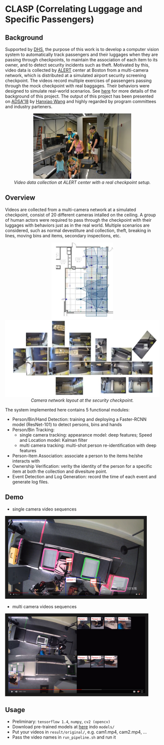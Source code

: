 # CLASP (Correlating Luggage and Specific Passengers)

## Background
Supported by [DHS](https://www.dhs.gov/science-and-technology), the purpose of this work is to develop a computer vision system to automatically track passengers and their luggages when they are passing through
checkpoints, to maintain the association of each item to its owner, and to detect security incidents such as theft. Motivated by this, video data is collected by [ALERT](http://www.northeastern.edu/alert/) center at Boston from a multi-camera network, which is distributed at a simulated airport security screening checkpoint. The videos record multiple exercises of passengers passing through the mock checkpoint with real baggages. Their behaviors were designed to simulate real-world scenarios. See [here](http://www.northeastern.edu/alert/news-article/alert-launches-video-analytics-lab-at-kostas-research-institute/) for more details of the background of this project. The output of this project has been presented on [ADSA'18](http://www.northeastern.edu/alert/transitioning-technology/adsa/) by [Hanxiao Wang](https://scholar.google.com/citations?user=mWfsm1EAAAAJ&hl=en) and highly regarded by program committees and industry parteners.

<p align="center">
  <img src="./mdsrc/alert.jpg"> <br />
  <em>Video data collection at ALERT center with a real checkpoint setup.</em>
</p>

## Overview
Videos are collected from a multi-camera network at a simulated checkpoint, consist of 20 different cameras intalled on the ceiling. A group of human actors were required to pass through the checkpoint with their luggages with behaviors just as in the real world. Multiple scenarios are considered, such as normal devestiture and collection, theft, breaking in lines, moving bins and items, secondary inspections, etc.

<p align="center">
  <img src="./mdsrc/camera_a.png"  height="250"> <img src="./mdsrc/camera_b.png"  height="250"> <br />
  <em>Camera network layout at the security checkpoint.</em>
</p>

The system implemented here contains 5 functional modules:

* Person/Bin/Hand Detection: training and deploying a Faster-RCNN model (ResNet-101) to detect persons, bins and hands
* Person/Bin Tracking:
   - single camera tracking: appearance model: deep features; Speed and Location model: Kalman filter
   - multi camera tracking: multi-shot person re-identification with deep features
* Person-Item Association: associate a person to the items he/she interacts with
* Ownership Verification: verity the identity of the person for a specific item at both the collection and divesiture point.
* Event Detection and Log Generation: record the time of each event and generate log files.


## Demo

* single camera video sequences
<p align="left">
<a href="https://drive.google.com/open?id=1ynRskrooPXm2lfoZ3DSOMVVBUJXbMuoL" target="_blank"><img src="./mdsrc/single.png" height="250" border="10" /></a>
</p>

* multi camera videos sequences
<p align="left">
<a href="https://drive.google.com/open?id=1FFcTx_0osdfndut8y2jDsV4IAyNKgwWm" target="_blank"><img src="./mdsrc/multi.png" height="250" border="10" /></a>
</p>

## Usage

- Preliminary: `tensorflow 1.4`, `numpy`, `cv2 (opencv)`
- Download pre-trained models at [here](https://drive.google.com/drive/folders/10a4OjGeumilISq97FOiNr6hRdmlPSFgt) indo `models/`
- Put your videos in `result/original/`, e.g. cam1.mp4, cam2.mp4, ...
- Pass the video names in `run_pipeline.sh` and run it
